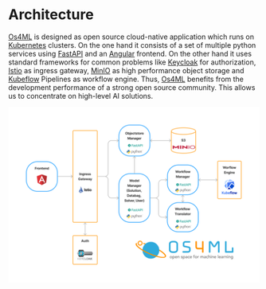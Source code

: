 # Architecture
[Os4ML] is designed as open source cloud-native application which runs on 
[Kubernetes] clusters. On the one hand it consists of a set of multiple 
python services using [FastAPI] and an [Angular] frontend. On the other 
hand it uses standard frameworks for common problems like [Keycloak] for 
authorization, [Istio] as ingress gateway, [MinIO] as high performance
object storage and [Kubeflow] Pipelines as workflow engine. Thus, 
[Os4ML] benefits from the development performance of a strong open source 
community. This allows us to concentrate on high-level AI solutions.

![Cluster Architecture][architecture]

[Angular]: https://angular.io/
[Kubernetes]: https://kubernetes.io/
[Kubeflow]: https://www.kubeflow.org/
[Istio]: https://github.com/istio/istio
[FastAPI]: https://github.com/tiangolo/fastapi
[Os4ML]: https://github.com/WOGRA-AG/Os4ML
[Keycloak]: https://github.com/keycloak/keycloak
[MinIO]: https://min.io/
[k3s]: https://k3s.io

[architecture]: assets/images/OS4ML_Architekture.png 
